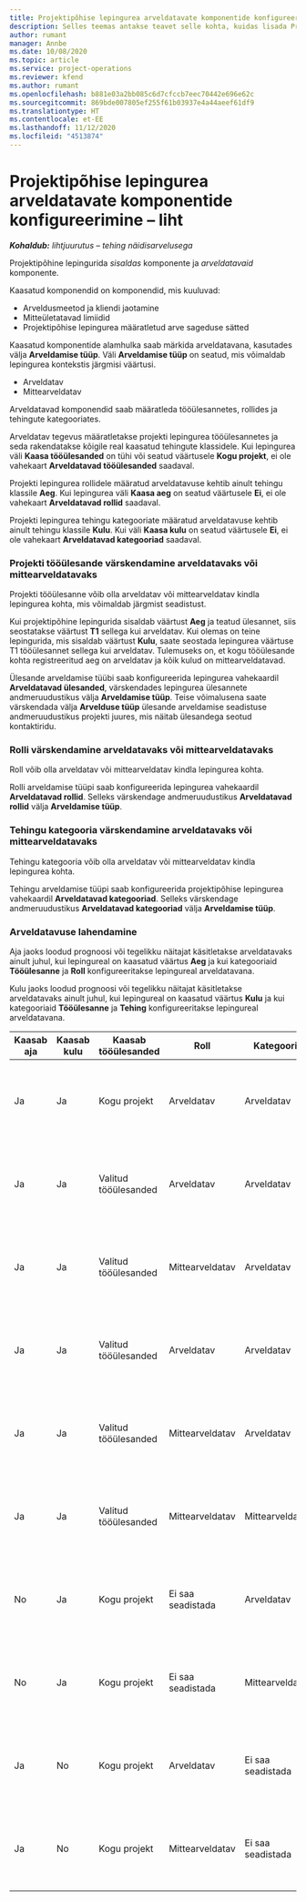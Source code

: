 ```yaml
---
title: Projektipõhise lepingurea arveldatavate komponentide konfigureerimine – liht
description: Selles teemas antakse teavet selle kohta, kuidas lisada Project Operationsis lepinguridadele arveldatavaid komponente.
author: rumant
manager: Annbe
ms.date: 10/08/2020
ms.topic: article
ms.service: project-operations
ms.reviewer: kfend
ms.author: rumant
ms.openlocfilehash: b881e03a2bb085c6d7cfccb7eec70442e696e62c
ms.sourcegitcommit: 869bde007805ef255f61b03937e4a44aeef61df9
ms.translationtype: HT
ms.contentlocale: et-EE
ms.lasthandoff: 11/12/2020
ms.locfileid: "4513874"
---
```

# <a name="configure-chargeable-components-of-a-project-based-contract-line---lite"></a>Projektipõhise lepingurea arveldatavate komponentide konfigureerimine – liht

_**Kohaldub:** lihtjuurutus – tehing näidisarvelusega_

Projektipõhine lepingurida *sisaldas* komponente ja *arveldatavaid* komponente.

Kaasatud komponendid on komponendid, mis kuuluvad:

  - Arveldusmeetod ja kliendi jaotamine
  - Mitteületatavad limiidid 
  - Projektipõhise lepingurea määratletud arve sageduse sätted

Kaasatud komponentide alamhulka saab märkida arveldatavana, kasutades välja **Arveldamise tüüp**. Väli **Arveldamise tüüp** on seatud, mis võimaldab lepingurea kontekstis järgmisi väärtusi.

  - Arveldatav
  - Mittearveldatav

Arveldatavad komponendid saab määratleda tööülesannetes, rollides ja tehingute kategooriates.

Arveldatav tegevus määratletakse projekti lepingurea tööülesannetes ja seda rakendatakse kõigile real kaasatud tehingute klassidele. Kui lepingurea väli **Kaasa tööülesanded** on tühi või seatud väärtusele **Kogu projekt**, ei ole vahekaart **Arveldatavad tööülesanded** saadaval.

Projekti lepingurea rollidele määratud arveldatavuse kehtib ainult tehingu klassile **Aeg**. Kui lepingurea väli **Kaasa aeg** on seatud väärtusele **Ei**, ei ole vahekaart **Arveldatavad rollid** saadaval.

Projekti lepingurea tehingu kategooriate määratud arveldatavuse kehtib ainult tehingu klassile **Kulu**. Kui väli **Kaasa kulu** on seatud väärtusele **Ei**, ei ole vahekaart **Arveldatavad kategooriad** saadaval.

### <a name="update-a-project-task-as-chargeable-or-non-chargeable"></a>Projekti tööülesande värskendamine arveldatavaks või mittearveldatavaks

Projekti tööülesanne võib olla arveldatav või mittearveldatav kindla lepingurea kohta, mis võimaldab järgmist seadistust.

Kui projektipõhine lepingurida sisaldab väärtust **Aeg** ja teatud ülesannet, siis seostatakse väärtust **T1** sellega kui arveldatav. Kui olemas on teine lepingurida, mis sisaldab väärtust **Kulu**, saate seostada lepingurea väärtuse T1 tööülesannet sellega kui arveldatav. Tulemuseks on, et kogu tööülesande kohta registreeritud aeg on arveldatav ja kõik kulud on mittearveldatavad.

Ülesande arveldamise tüübi saab konfigureerida lepingurea vahekaardil **Arveldatavad ülesanded**, värskendades lepingurea ülesannete andmeruudustikus välja **Arveldamise tüüp**. Teise võimalusena saate värskendada välja **Arvelduse tüüp** ülesande arveldamise seadistuse andmeruudustikus projekti juures, mis näitab ülesandega seotud kontaktiridu.

### <a name="update-a-role-as-chargeable-or-non-chargeable"></a>Rolli värskendamine arveldatavaks või mittearveldatavaks

Roll võib olla arveldatav või mittearveldatav kindla lepingurea kohta.

Rolli arveldamise tüüpi saab konfigureerida lepingurea vahekaardil **Arveldatavad rollid**. Selleks värskendage andmeruudustikus **Arveldatavad rollid** välja **Arveldamise tüüp**.

### <a name="update-a-transaction-category-as-chargeable-or-non-chargeable"></a>Tehingu kategooria värskendamine arveldatavaks või mittearveldatavaks

Tehingu kategooria võib olla arveldatav või mittearveldatav kindla lepingurea kohta.

Tehingu arveldamise tüüpi saab konfigureerida projektipõhise lepingurea vahekaardil **Arveldatavad kategooriad**. Selleks värskendage andmeruudustikus **Arveldatavad kategooriad** välja **Arveldamise tüüp**.

### <a name="resolve-chargeability"></a>Arveldatavuse lahendamine

Aja jaoks loodud prognoosi või tegelikku näitajat käsitletakse arveldatavaks ainult juhul, kui lepingureal on kaasatud väärtus **Aeg** ja kui kategooriaid **Tööülesanne** ja **Roll** konfigureeritakse lepingureal arveldatavana.

Kulu jaoks loodud prognoosi või tegelikku näitajat käsitletakse arveldatavaks ainult juhul, kui lepingureal on kaasatud väärtus **Kulu** ja kui kategooriaid **Tööülesanne** ja **Tehing** konfigureeritakse lepingureal arveldatavana.


| Kaasab aja | Kaasab kulu | Kaasab tööülesanded | Roll           | Kategooria       | Toiming                                                                                                      |
|---------------|------------------|----------------|----------------|----------------|-----------------------------------------------------------------------------------------------------------|
| Ja           | Ja              | Kogu projekt | Arveldatav     | Arveldatav     | Tegeliku aja arveldamine: **Arveldatav** </br> Tegeliku kulu arveldamise tüüp: **Arveldatav**           |
| Ja           | Ja              | Valitud tööülesanded | Arveldatav     | Arveldatav     | Tegeliku aja arveldamine: **Arveldatav** </br> Tegeliku kulu arveldamise tüüp: **Arveldatav**           |
| Ja           | Ja              | Valitud tööülesanded | Mittearveldatav | Arveldatav     | Tegeliku aja arveldamine: **Mittearveldatav** </br> Tegeliku kulu arveldamise tüüp: **Arveldatav**       |
| Ja           | Ja              | Valitud tööülesanded | Arveldatav     | Arveldatav     | Tegeliku aja arveldamine: **Mittearveldatav** </br> Tegeliku kulu arveldamise tüüp: **Mittearveldatav** |
| Ja           | Ja              | Valitud tööülesanded | Mittearveldatav | Arveldatav     | Tegeliku aja arveldamine: **Mittearveldatav** </br> Tegeliku kulu arveldamise tüüp: **Mittearveldatav** |
| Ja           | Ja              | Valitud tööülesanded | Mittearveldatav | Mittearveldatav | Tegeliku aja arveldamine: **Mittearveldatav** </br> Tegeliku kulu arveldamise tüüp: **Mittearveldatav** |
| No            | Ja              | Kogu projekt | Ei saa seadistada   | Arveldatav     | Tegeliku aja arveldamine: **Pole saadaval**</br>Tegeliku kulu arveldamise tüüp: **Arveldatav**          |
| No            | Ja              | Kogu projekt | Ei saa seadistada   | Mittearveldatav | Tegeliku aja arveldamine: **Pole saadaval**</br> Tegeliku kulu arveldamise tüüp: **Mittearveldatav**     |
| Ja           | No               | Kogu projekt | Arveldatav     | Ei saa seadistada   | Tegeliku aja arveldamine: **Arveldatav** </br> Tegeliku kulu arveldamise tüüp: **Pole saadaval**        |
| Ja           | No               | Kogu projekt | Mittearveldatav | Ei saa seadistada   | Tegeliku aja arveldamine: **Mittearveldatav** </br>Tegeliku kulu arveldamise tüüp: **Pole saadaval**   |
